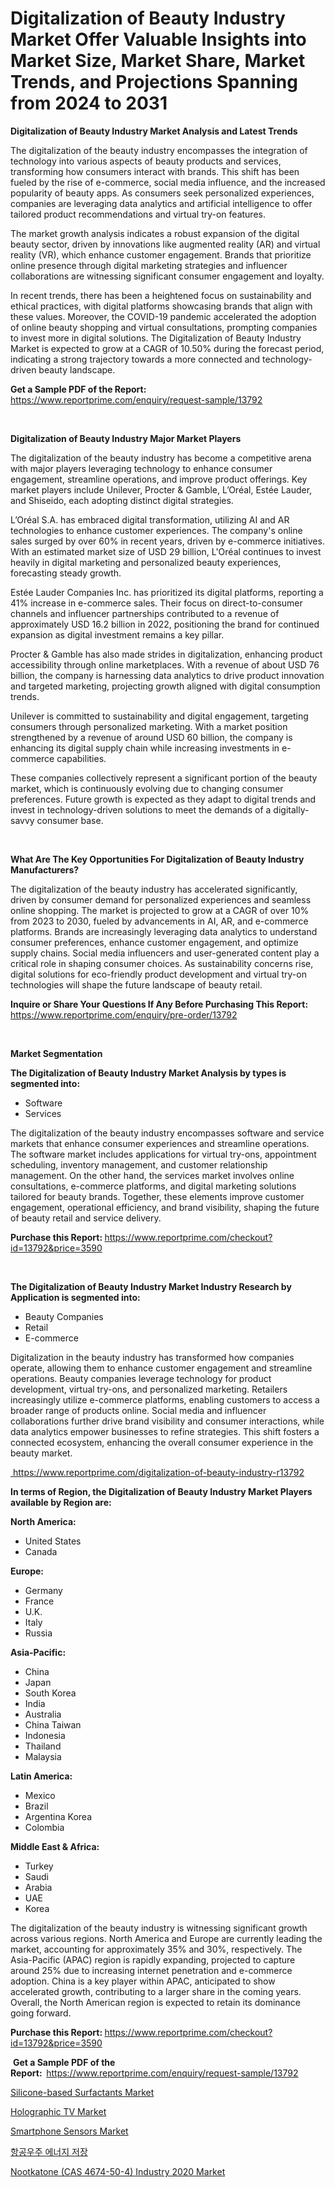 <p><h1>Digitalization of Beauty Industry Market Offer Valuable Insights into Market Size, Market Share, Market Trends, and Projections Spanning from 2024 to 2031</h1></p><p><strong>Digitalization of Beauty Industry Market Analysis and Latest Trends</strong></p>
<p><p>The digitalization of the beauty industry encompasses the integration of technology into various aspects of beauty products and services, transforming how consumers interact with brands. This shift has been fueled by the rise of e-commerce, social media influence, and the increased popularity of beauty apps. As consumers seek personalized experiences, companies are leveraging data analytics and artificial intelligence to offer tailored product recommendations and virtual try-on features. </p><p>The market growth analysis indicates a robust expansion of the digital beauty sector, driven by innovations like augmented reality (AR) and virtual reality (VR), which enhance customer engagement. Brands that prioritize online presence through digital marketing strategies and influencer collaborations are witnessing significant consumer engagement and loyalty.</p><p>In recent trends, there has been a heightened focus on sustainability and ethical practices, with digital platforms showcasing brands that align with these values. Moreover, the COVID-19 pandemic accelerated the adoption of online beauty shopping and virtual consultations, prompting companies to invest more in digital solutions. The Digitalization of Beauty Industry Market is expected to grow at a CAGR of 10.50% during the forecast period, indicating a strong trajectory towards a more connected and technology-driven beauty landscape.</p></p>
<p><strong>Get a Sample PDF of the Report:&nbsp;</strong> <a href="https://www.reportprime.com/enquiry/request-sample/13792">https://www.reportprime.com/enquiry/request-sample/13792</a></p>
<p>&nbsp;</p>
<p><strong>Digitalization of Beauty Industry Major Market Players</strong></p>
<p><p>The digitalization of the beauty industry has become a competitive arena with major players leveraging technology to enhance consumer engagement, streamline operations, and improve product offerings. Key market players include Unilever, Procter & Gamble, L’Oréal, Estée Lauder, and Shiseido, each adopting distinct digital strategies.</p><p>L’Oréal S.A. has embraced digital transformation, utilizing AI and AR technologies to enhance customer experiences. The company's online sales surged by over 60% in recent years, driven by e-commerce initiatives. With an estimated market size of USD 29 billion, L'Oréal continues to invest heavily in digital marketing and personalized beauty experiences, forecasting steady growth.</p><p>Estée Lauder Companies Inc. has prioritized its digital platforms, reporting a 41% increase in e-commerce sales. Their focus on direct-to-consumer channels and influencer partnerships contributed to a revenue of approximately USD 16.2 billion in 2022, positioning the brand for continued expansion as digital investment remains a key pillar.</p><p>Procter & Gamble has also made strides in digitalization, enhancing product accessibility through online marketplaces. With a revenue of about USD 76 billion, the company is harnessing data analytics to drive product innovation and targeted marketing, projecting growth aligned with digital consumption trends.</p><p>Unilever is committed to sustainability and digital engagement, targeting consumers through personalized marketing. With a market position strengthened by a revenue of around USD 60 billion, the company is enhancing its digital supply chain while increasing investments in e-commerce capabilities.</p><p>These companies collectively represent a significant portion of the beauty market, which is continuously evolving due to changing consumer preferences. Future growth is expected as they adapt to digital trends and invest in technology-driven solutions to meet the demands of a digitally-savvy consumer base.</p></p>
<p>&nbsp;</p>
<p><strong>What Are The Key Opportunities For Digitalization of Beauty Industry Manufacturers?</strong></p>
<p><p>The digitalization of the beauty industry has accelerated significantly, driven by consumer demand for personalized experiences and seamless online shopping. The market is projected to grow at a CAGR of over 10% from 2023 to 2030, fueled by advancements in AI, AR, and e-commerce platforms. Brands are increasingly leveraging data analytics to understand consumer preferences, enhance customer engagement, and optimize supply chains. Social media influencers and user-generated content play a critical role in shaping consumer choices. As sustainability concerns rise, digital solutions for eco-friendly product development and virtual try-on technologies will shape the future landscape of beauty retail.</p></p>
<p><strong>Inquire or Share Your Questions If Any Before Purchasing This Report:</strong> <a href="https://www.reportprime.com/enquiry/pre-order/13792">https://www.reportprime.com/enquiry/pre-order/13792</a></p>
<p>&nbsp;</p>
<p><strong>Market Segmentation</strong></p>
<p><strong>The Digitalization of Beauty Industry Market Analysis by types is segmented into:</strong></p>
<p><ul><li>Software</li><li>Services</li></ul></p>
<p><p>The digitalization of the beauty industry encompasses software and service markets that enhance consumer experiences and streamline operations. The software market includes applications for virtual try-ons, appointment scheduling, inventory management, and customer relationship management. On the other hand, the services market involves online consultations, e-commerce platforms, and digital marketing solutions tailored for beauty brands. Together, these elements improve customer engagement, operational efficiency, and brand visibility, shaping the future of beauty retail and service delivery.</p></p>
<p><strong>Purchase this Report:&nbsp;</strong><a href="https://www.reportprime.com/checkout?id=13792&price=3590">https://www.reportprime.com/checkout?id=13792&price=3590</a></p>
<p>&nbsp;</p>
<p><strong>The Digitalization of Beauty Industry Market Industry Research by Application is segmented into:</strong></p>
<p><ul><li>Beauty Companies</li><li>Retail</li><li>E-commerce</li></ul></p>
<p><p>Digitalization in the beauty industry has transformed how companies operate, allowing them to enhance customer engagement and streamline operations. Beauty companies leverage technology for product development, virtual try-ons, and personalized marketing. Retailers increasingly utilize e-commerce platforms, enabling customers to access a broader range of products online. Social media and influencer collaborations further drive brand visibility and consumer interactions, while data analytics empower businesses to refine strategies. This shift fosters a connected ecosystem, enhancing the overall consumer experience in the beauty market.</p></p>
<p><a href="https://www.reportprime.com/digitalization-of-beauty-industry-r13792">&nbsp;https://www.reportprime.com/digitalization-of-beauty-industry-r13792</a></p>
<p><strong>In terms of Region, the Digitalization of Beauty Industry Market Players available by Region are:</strong></p>
<p>
    <p> <strong> North America: </strong>
        <ul>
            <li>United States</li>
            <li>Canada</li>
        </ul>
        </p> 
    <p> <strong> Europe: </strong>
        <ul>
            <li>Germany</li>
            <li>France</li>
            <li>U.K.</li>
            <li>Italy</li>
            <li>Russia</li>
        </ul>
        </p> 
    <p> <strong> Asia-Pacific: </strong>
        <ul>
            <li>China</li>
            <li>Japan</li>
            <li>South Korea</li>
            <li>India</li>
            <li>Australia</li>
            <li>China Taiwan</li>
            <li>Indonesia</li>
            <li>Thailand</li>
            <li>Malaysia</li>
        </ul>
        </p> 
    <p> <strong> Latin America: </strong>
        <ul>
            <li>Mexico</li>
            <li>Brazil</li>
            <li>Argentina Korea</li>
            <li>Colombia</li>
        </ul>
        </p> 
    <p> <strong> Middle East & Africa: </strong>
        <ul>
            <li>Turkey</li>
            <li>Saudi</li>
            <li>Arabia</li>
            <li>UAE</li>
            <li>Korea</li>
        </ul>
    </p>
    </p>
<p><p>The digitalization of the beauty industry is witnessing significant growth across various regions. North America and Europe are currently leading the market, accounting for approximately 35% and 30%, respectively. The Asia-Pacific (APAC) region is rapidly expanding, projected to capture around 25% due to increasing internet penetration and e-commerce adoption. China is a key player within APAC, anticipated to show accelerated growth, contributing to a larger share in the coming years. Overall, the North American region is expected to retain its dominance going forward.</p></p>
<p><strong>Purchase this Report: </strong><a href="https://www.reportprime.com/checkout?id=13792&price=3590">https://www.reportprime.com/checkout?id=13792&price=3590</a></p>
<p>&nbsp;<strong>Get a Sample PDF of the Report:&nbsp;&nbsp;</strong><a href="https://www.reportprime.com/enquiry/request-sample/13792">https://www.reportprime.com/enquiry/request-sample/13792</a></p>
<p><strong></strong></p>
<p><p><a href="https://issuu.com/reportprime-2/docs/silicone-based-surfactants-market-s_37a20db7b6b853">Silicone-based Surfactants Market</a></p><p><a href="https://www.linkedin.com/pulse/analyzing-holographic-tv-market-dynamics-growth-drivers-forecasted-k7bnc?trackingId=Eopsxs%2B7Q%2FWddMoCWopt8w%3D%3D">Holographic TV Market</a></p><p><a href="https://www.linkedin.com/pulse/what-innovations-shaping-smartphone-sensors-market-application-hbb5c?trackingId=gfy8jI6dTBOZmCLOxWOaTg%3D%3D">Smartphone Sensors Market</a></p><p><a href="https://medium.com/@jennaduke56/%EC%84%B8%EA%B3%84-aerospace-energy-storage-market-%EC%9D%80-2024%EC%97%90%EC%84%9C-2031%EB%A1%9C-%EC%97%B0%ED%8F%89%EA%B7%A0-%EC%A6%9D%EA%B0%80%EC%9C%A8%EC%9D%84-%EB%B3%B4%EC%9D%BC-%EA%B2%83%EC%9C%BC%EB%A1%9C-%EC%98%88%EC%83%81%EB%90%A9%EB%8B%88%EB%8B%A4-897cb677dbe2">항공우주 에너지 저장</a></p><p><a href="https://issuu.com/reportprime-2/docs/nootkatone-cas-4674-50-4-industry-2_dc5f5b3e45fafa">Nootkatone (CAS 4674-50-4) Industry 2020 Market</a></p></p>
